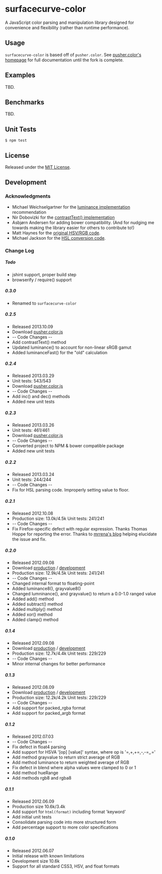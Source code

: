 # surfacecurve-color

A JavaScript color parsing and manipulation library designed for convenience and flexibility (rather than runtime performance).

## Usage

``surfacecurve-color`` is based off of ``pusher.color``.  See [pusher.color's homepage](http://tech.pusherhq.com/libraries/color) for full documentation until the fork is complete.

## Examples

TBD.

## Benchmarks

TBD.

## Unit Tests

	$ npm test

## License

Released under the [MIT License](http://opensource.org/licenses/MIT).

## Development

### Acknowledgments

* Michael Weichselgartner for the [luminance implementation](http://dev.w3.org/csswg/css-color/#luminance) recommendation 
* Nir Dobovizki for the [contrastText() implementation](http://www.nbdtech.com/Blog/archive/2008/04/27/Calculating-the-Perceived-Brightness-of-a-Color.aspx)  
* Asbjørn Andersen for adding bower compatibility. (And for nudging me towards making the library easier for others to contribute to!)
* Matt Haynes for the [original HSV/RGB code](http://matthaynes.net/blog/2008/08/07/javascript-colour-functions/).
* Michael Jackson for the [HSL conversion code](http://mjijackson.com/2008/02/rgb-to-hsl-and-rgb-to-hsv-color-model-conversion-algorithms-in-javascript).


### Change Log

##### Todo

* jshint support, proper build step
* browserify / require() support

##### 0.3.0

* Renamed to ``surfacecurve-color`` 

##### 0.2.5

* Released 2013.10.09
* Download [pusher.color.js](https://bitbucket.org/pusherhq/pusher.color/raw/v0.2.5/lib/pusher.color.js)
* -- Code Changes --        
* Add contrastText() method
* Updated luminance() to account for non-linear sRGB gamut
* Added luminanceFast() for the "old" calculation

#####  0.2.4

* Released 2013.03.29
* Unit tests: 543/543
* Download [pusher.color.js](https://bitbucket.org/pusherhq/pusher.color/raw/v0.2.4/lib/pusher.color.js)
* -- Code Changes --
* Add inc() and dec() methods
* Added new unit tests

##### 0.2.3

* Released 2013.03.26
* Unit tests: 461/461
* Download [pusher.color.js](https://bitbucket.org/pusherhq/pusher.color/raw/v0.2.3/lib/pusher.color.js)
* -- Code Changes --
* Converted project to NPM & bower compatible package
* Added new unit tests

##### 0.2.2

* Released 2013.03.24
* Unit tests: 244/244
* -- Code Changes --
* Fix for HSL parsing code. Improperly setting value to floor.

##### 0.2.1

* Released 2012.10.08
* Production size: 13.0k/4.5k Unit tests: 241/241
* -- Code Changes --
* Fix Firefox-specific defect with regular expression.  Thanks Thomas Hoppe for reporting the error.  Thanks
  to [mrrena's blog](http://mrrena.blogspot.com/2009/02/invalid-range-in-character-class.html) helping 
  elucidate the issue and fix.

##### 0.2.0

* Released 2012.09.08
* Download [production](/pusher/js/pusher.color-0.2.0.min.js) / [development](/pusher/js/pusher.color-0.2.0.js)
* Production size: 12.9k/4.5k Unit tests: 241/241
* -- Code Changes --
* Changed internal format to floating-point
* Added luminance8(), grayvalue8()
* Changed lumninance(), and grayvalue() to return a 0.0-1.0 ranged value
* Added add() method
* Added subtract() method
* Added multiply() method
* Added xor() method
* Added clamp() method


##### 0.1.4

* Released 2012.09.08
* Download [production](/pusher/js/pusher.color-0.1.4.min.js) / [development](/pusher/js/pusher.color-0.1.4.js)
* Production size: 12.7k/4.4k Unit tests: 229/229
* -- Code Changes --
* Minor internal changes for better performance

##### 0.1.3 

* Released 2012.08.09
* Download [production](/pusher/js/pusher.color-0.1.3.min.js) / [development](/pusher/js/pusher.color-0.1.3.js)
* Production size: 12.2k/4.2k Unit tests: 229/229
* -- Code Changes --
* Add support for packed_rgba format
* Add support for packed_argb format


##### 0.1.2

* Released 2012.07.03
* -- Code Changes --        
* Fix defect in float4 parsing
* Add support for HSVA '[op] [value]' syntax, where op is '=,+,+=,-,-=,*,*='
* Add method grayvalue to return strict average of RGB
* Add method luminance to return weighted average of RGB
* Fix defect in blend where alpha values were clamped to 0 or 1
* Add method hueRange
* Add methods rgb8 and rgba8


##### 0.1.1

* Released 2012.06.09
* Production size 10.6k/3.4k
* Add support for ``html(format)`` including format 'keyword'
* Add initial unit tests
* Consolidate parsing code into more structured form
* Add percentage support to more color specifications


##### 0.1.0

* Released 2012.06.07
* Initial release with known limitations
* Development size 10.6k
* Support for all standard CSS3, HSV, and float formats

